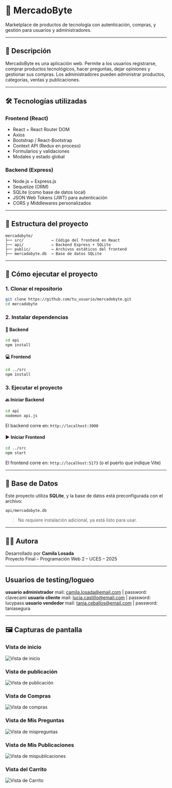 # 🛒 MercadoByte

Marketplace de productos de tecnología con autenticación, compras, y gestión para usuarios y administradores.

---

## 📌 Descripción

MercadoByte es una aplicación web. Permite a los usuarios registrarse, comprar productos tecnológicos, hacer preguntas, dejar opiniones y gestionar sus compras. Los administradores pueden administrar productos, categorías, ventas y publicaciones.

---

## 🛠️ Tecnologías utilizadas

### Frontend (React)

- React + React Router DOM
- Axios
- Bootstrap / React-Bootstrap
- Context API (Redux en proceso)
- Formularios y validaciones
- Modales y estado global

### Backend (Express)

- Node.js + Express.js
- Sequelize (ORM)
- SQLite (como base de datos local)
- JSON Web Tokens (JWT) para autenticación
- CORS y Middlewares personalizados

---

## 📂 Estructura del proyecto

```
mercadobyte/
├── src/            → Código del frontend en React
├── api/            → Backend Express + SQLite
├── public/         → Archivos estáticos del frontend
├── mercadobyte.db  → Base de datos SQLite
```

---

## 🚀 Cómo ejecutar el proyecto

### 1. Clonar el repositorio

```bash
git clone https://github.com/tu_usuario/mercadobyte.git
cd mercadobyte
```

### 2. Instalar dependencias

#### 🔧 Backend

```bash
cd api
npm install
```

#### 💻 Frontend

```bash
cd ../src
npm install
```

### 3. Ejecutar el proyecto

#### 🔙 Iniciar Backend

```bash
cd api
nodemon api.js
```

El backend corre en: `http://localhost:3000`

#### ▶️ Iniciar Frontend

```bash
cd ../src
npm start
```

El frontend corre en: `http://localhost:5173` (o el puerto que indique Vite)

---

## 🧪 Base de Datos

Este proyecto utiliza **SQLite**, y la base de datos está preconfigurada con el archivo:

```
api/mercadobyte.db
```

> No requiere instalación adicional, ya está listo para usar.

---

## 🧑‍💻 Autora

Desarrollado por **Camila Losada**  
Proyecto Final – Programación Web 2 – UCES – 2025

---

## Usuarios de testing/logueo

**usuario administrador** mail: camila.losada@email.com | password: clavecami
**usuario cliente** mail: lucia.castillo@email.com | password: lucypass
**usuario vendedor** mail: tania.ceballos@email.com | password: taniasegura

---

## 🖼️ Capturas de pantalla

### Vista de inicio

![Vista de inicio](adicionales/capturas/inicio.jpeg)

### Vista de publicación

![Vista de publicación](adicionales/capturas/publicacion.jpeg)

### Vista de Compras

![Vista de compras](adicionales/capturas/compras.jpeg)

### Vista de Mis Preguntas

![Vista de mispreguntas](adicionales/capturas/mispreguntas.jpeg)

### Vista de Mis Publicaciones

![Vista de mispublicaciones](adicionales/capturas/mispublicaciones.jpeg)

### Vista del Carrito

![Vista de Carrito](adicionales/capturas/carrito.jpeg)
